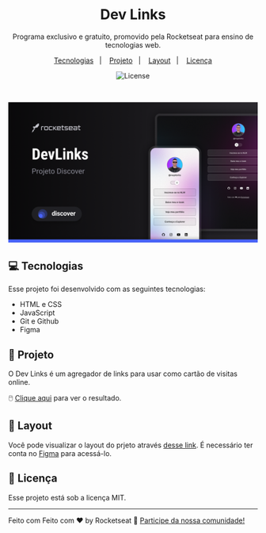 <h1 align="center">Dev Links</h1>

<p align="center">
Programa exclusivo e gratuito, promovido pela Rocketseat para ensino de tecnologias web.
</p>

<p align="center">
  <a href="#💻-tecnologias">Tecnologias</a>&nbsp;&nbsp;&nbsp;|&nbsp;&nbsp;&nbsp;
  <a href="#📝-projeto">Projeto</a>&nbsp;&nbsp;&nbsp;|&nbsp;&nbsp;&nbsp;
  <a href="#🎨-layout">Layout</a>&nbsp;&nbsp;&nbsp;|&nbsp;&nbsp;&nbsp;
  <a href="#📄-licença">Licença</a>
</p>

<p align="center">
  <img alt="License" src="https://img.shields.io/static/v1?label=license&message=MIT&color=49AA26&labelColor=000000">
</p>

<br>

<p align="center">
  <img alt="Projeto Dev Links" src=".github/preview.png">
</p>

## 💻 Tecnologias

Esse projeto foi desenvolvido com as seguintes tecnologias:

- HTML e CSS
- JavaScript
- Git e Github
- Figma

## 📝 Projeto

O Dev Links é um agregador de links para usar como cartão de visitas online.

🖱️ [Clique aqui](https://jehankheller.github.io/Rocketseat-Discover_Projeto-DevLinks/) para ver o resultado.

## 🎨 Layout

Você pode visualizar o layout do prjeto através [desse link](https://www.figma.com/community/file/1187422022288947321/devlinks-projeto-discover). É necessário ter conta no [Figma](https://www.figma.com) para acessá-lo.

## 📄 Licença

Esse projeto está sob a licença MIT.

---

Feito com Feito com ❤ by Rocketseat 👋 [Participe da nossa comunidade!](https://discord.gg/rocketseat)
